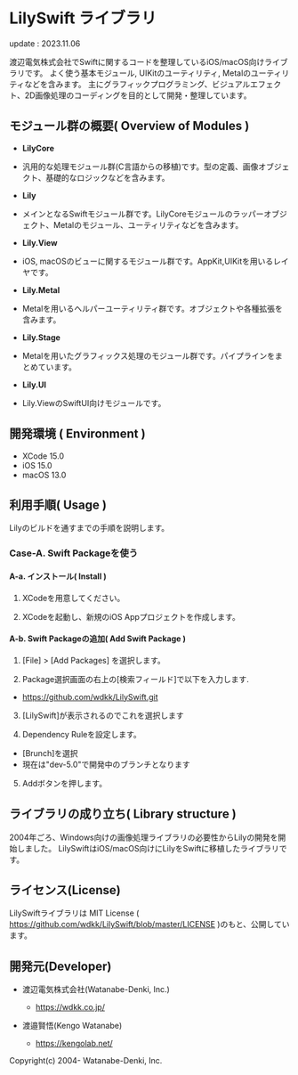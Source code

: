 LilySwift ライブラリ
=================

update : 2023.11.06

渡辺電気株式会社でSwiftに関するコードを整理しているiOS/macOS向けライブラリです。
よく使う基本モジュール, UIKitのユーティリティ, Metalのユーティリティなどを含みます。
主にグラフィックプログラミング、ビジュアルエフェクト、2D画像処理のコーディングを目的として開発・整理しています。


## モジュール群の概要( Overview of Modules )

* **LilyCore**  
- 汎用的な処理モジュール群(C言語からの移植)です。型の定義、画像オブジェクト、基礎的なロジックなどを含みます。

* **Lily** 
- メインとなるSwiftモジュール群です。LilyCoreモジュールのラッパーオブジェクト、Metalのモジュール、ユーティリティなどを含みます。
  
* **Lily.View** 
- iOS, macOSのビューに関するモジュール群です。AppKit,UIKitを用いるレイヤです。

* **Lily.Metal**
- Metalを用いるヘルパーユーティリティ群です。オブジェクトや各種拡張を含みます。

* **Lily.Stage**
- Metalを用いたグラフィックス処理のモジュール群です。パイプラインをまとめています。

* **Lily.UI**
- Lily.ViewのSwiftUI向けモジュールです。

## 開発環境 ( Environment )

* XCode 15.0
* iOS 15.0
* macOS 13.0

## 利用手順( Usage )

Lilyのビルドを通すまでの手順を説明します。

### Case-A. Swift Packageを使う

#### A-a. インストール( Install )

1. XCodeを用意してください。

2. XCodeを起動し、新規のiOS Appプロジェクトを作成します。

#### A-b. Swift Packageの追加( Add Swift Package )

1. [File] > [Add Packages] を選択します。

2. Package選択画面の右上の[検索フィールド]で以下を入力します.
  - https://github.com/wdkk/LilySwift.git

3. [LilySwift]が表示されるのでこれを選択します

4. Dependency Ruleを設定します。
  - [Brunch]を選択
  - 現在は"dev-5.0"で開発中のブランチとなります

5. Addボタンを押します。


## ライブラリの成り立ち( Library structure )

2004年ごろ、Windows向けの画像処理ライブラリの必要性からLilyの開発を開始しました。
LilySwiftはiOS/macOS向けにLilyをSwiftに移植したライブラリです。



## ライセンス(License)

LilySwiftライブラリは MIT License ( https://github.com/wdkk/LilySwift/blob/master/LICENSE )のもと、公開しています。



## 開発元(Developer)

- 渡辺電気株式会社(Watanabe-Denki, Inc.)
　　
  - https://wdkk.co.jp/

- 渡邉賢悟(Kengo Watanabe)

  - https://kengolab.net/



Copyright(c) 2004- Watanabe-Denki, Inc.
